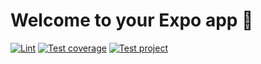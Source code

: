 # Welcome to your Expo app 👋

[![Lint](https://github.com/namtc07/pet-pamper-client/actions/workflows/lint.yml/badge.svg?branch=main)](https://github.com/namtc07/pet-pamper-client/actions/workflows/lint.yml)
[![Test coverage](https://github.com/namtc07/pet-pamper-client/actions/workflows/test-coverage.yml/badge.svg?branch=main)](https://github.com/namtc07/pet-pamper-client/actions/workflows/test-coverage.yml)
[![Test project](https://github.com/namtc07/pet-pamper-client/actions/workflows/test-project.yml/badge.svg?branch=main)](https://github.com/namtc07/pet-pamper-client/actions/workflows/test-project.yml)
